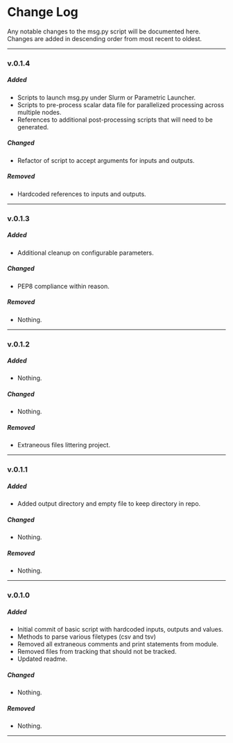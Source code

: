 # Change Log

Any notable changes to the msg.py script will be documented here.
Changes are added in descending order from most recent to oldest.

---
### v.0.1.4

##### Added
- Scripts to launch msg.py under Slurm or Parametric Launcher.
- Scripts to pre-process scalar data file for parallelized processing across multiple nodes.
- References to additional post-processing scripts that will need to be generated. 

##### Changed
- Refactor of script to accept arguments for inputs and outputs. 

##### Removed
- Hardcoded references to inputs and outputs. 

---
### v.0.1.3

##### Added
- Additional cleanup on configurable parameters.

##### Changed
- PEP8 compliance within reason.

##### Removed
- Nothing.

---
### v.0.1.2

##### Added
- Nothing.

##### Changed
- Nothing.

##### Removed
- Extraneous files littering project.

---
### v.0.1.1

##### Added
- Added output directory and empty file to keep directory in repo.

##### Changed
- Nothing.

##### Removed
- Nothing.

---
### v.0.1.0

##### Added
- Initial commit of basic script with hardcoded inputs, outputs and values.
- Methods to parse various filetypes (csv and tsv)
- Removed all extraneous comments and print statements from module.
- Removed files from tracking that should not be tracked.
- Updated readme.

##### Changed
- Nothing.

##### Removed
- Nothing.

---


